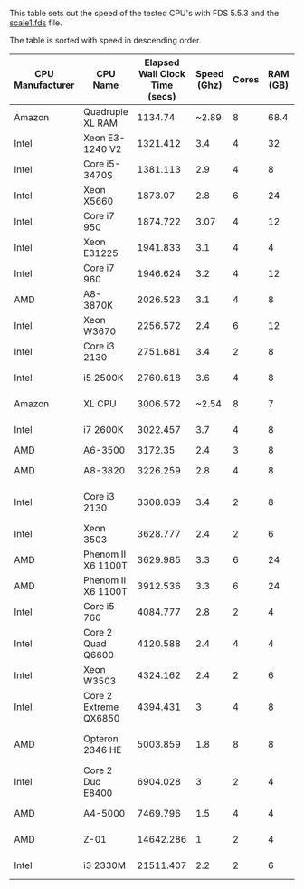 This table sets out the speed of the tested CPU's with FDS 5.5.3 and the
[scale1.fds](https://raw.github.com/drezha/FDS_Resources/master/FDS%20Benchmarking%20Files/scale1.fds) file.

The table is sorted with speed in descending order.

|CPU Manufacturer|CPU Name|Elapsed Wall Clock Time (secs)|Speed (Ghz)|Cores|RAM (GB)|OS|32 Bit/64 Bit|
|---|---|---|---|---|---|---|---|
|Amazon|Quadruple XL RAM|1134.74|~2.89|8|68.4|Windows 7|64|
|Intel|Xeon E3-1240 V2|1321.412|3.4|4|32|Windows 7|64|
|Intel|Core i5-3470S|1381.113|2.9|4|8|Windows 7|64|
|Intel|Xeon X5660|1873.07|2.8|6|24|Windows 7|64|
|Intel|Core i7 950|1874.722|3.07|4|12|Windows 8|64|
|Intel|Xeon E31225|1941.833|3.1|4|4|Windows 7|64|
|Intel|Core i7 960|1946.624|3.2|4|12|Windows 7|64|
|AMD|A8-3870K|2026.523|3.1|4|8|Linux|64|
|Intel|Xeon W3670|2256.572|2.4|6|12|Windows 7|64|
|Intel|Core i3 2130|2751.681|3.4|2|8|Linux|64|
|Intel|i5 2500K|2760.618|3.6|4|8|Windows 7|64|
|Amazon|XL CPU|3006.572|~2.54|8|7|Windows 7|64|
|Intel|i7 2600K|3022.457|3.7|4|8|Windows 7|64|
|AMD|A6-3500|3172.35|2.4|3|8|Linux|64|
|AMD|A8-3820|3226.259|2.8|4|8|Windows 8|64|
|Intel|Core i3 2130|3308.039|3.4|2|8|Windows Server 2012|64|
|Intel|Xeon 3503|3628.777|2.4|2|6|Windows 7|64|
|AMD|Phenom II X6 1100T|3629.985|3.3|6|24|Windows 7|64|
|AMD|Phenom II X6 1100T|3912.536|3.3|6|24|Windows 7|64|
|Intel|Core i5 760|4084.777|2.8|2|4|Windows 7|64|
|Intel|Core 2 Quad Q6600|4120.588|2.4|4|4|Windows 7|64|
|Intel|Xeon W3503|4324.162|2.4|2|6|Windows 7|64|
|Intel|Core 2 Extreme QX6850|4394.431|3|4|8|Vista|64|
|AMD|Opteron 2346 HE|5003.859|1.8|8|8|Windows Server 2008|64|
|Intel|Core 2 Duo E8400|6904.028|3|2|4|Windows 7|64|
|AMD|A4-5000|7469.796|1.5|4|4|Windows 8|64|
|AMD|Z-01|14642.286|1|2|4|Windows 8|64|
|Intel|i3 2330M|21511.407|2.2|2|6|Windows 7|64|
